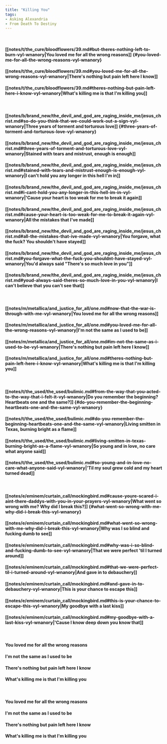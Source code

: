 ```yaml
---
title: "Killing You"
tags:
- Asking Alexandria
- From Death To Destiny
---
```

&nbsp;
#### [[notes/t/the_cure/bloodflowers/39.md#but-theres-nothing-left-to-burn-vyl-wnanory|You loved me for all the wrong reasons]] {#you-loved-me-for-all-the-wrong-reasons-vyl-wnanory}
#### [[notes/t/the_cure/bloodflowers/39.md#you-loved-me-for-all-the-wrong-reasons-vyl-wnanory|There's nothing but pain left here I know]]
#### [[notes/t/the_cure/bloodflowers/39.md#theres-nothing-but-pain-left-here-i-know-vyl-wnanory|What's killing me is that I'm killing you]]
&nbsp;
#### [[notes/b/brand_new/the_devil_and_god_are_raging_inside_me/jesus_christ.md#so-do-you-think-that-we-could-work-out-a-sign-vyl-wnanory|Three years of torment and torturous love]] {#three-years-of-torment-and-torturous-love-vyl-wnanory}
#### [[notes/b/brand_new/the_devil_and_god_are_raging_inside_me/jesus_christ.md#three-years-of-torment-and-torturous-love-vyl-wnanory|Stained with tears and mistrust, enough is enough]]
#### [[notes/b/brand_new/the_devil_and_god_are_raging_inside_me/jesus_christ.md#stained-with-tears-and-mistrust-enough-is-enough-vyl-wnanory|I can't hold you any longer in this hell I'm in]]
#### [[notes/b/brand_new/the_devil_and_god_are_raging_inside_me/jesus_christ.md#i-cant-hold-you-any-longer-in-this-hell-im-in-vyl-wnanory|'Cause your heart is too weak for me to break it again]]
#### [[notes/b/brand_new/the_devil_and_god_are_raging_inside_me/jesus_christ.md#cause-your-heart-is-too-weak-for-me-to-break-it-again-vyl-wnanory|All the mistakes that I've made]]
#### [[notes/b/brand_new/the_devil_and_god_are_raging_inside_me/jesus_christ.md#all-the-mistakes-that-ive-made-vyl-wnanory|You forgave, what the fuck? You shouldn't have stayed]]
#### [[notes/b/brand_new/the_devil_and_god_are_raging_inside_me/jesus_christ.md#you-forgave-what-the-fuck-you-shouldnt-have-stayed-vyl-wnanory|You'd always said "There's so much love in you"]]
#### [[notes/b/brand_new/the_devil_and_god_are_raging_inside_me/jesus_christ.md#youd-always-said-theres-so-much-love-in-you-vyl-wnanory|I can't believe that you can't see that]]
&nbsp;
#### [[notes/m/metallica/and_justice_for_all/one.md#now-that-the-war-is-through-with-me-vyl-wnanory|You loved me for all the wrong reasons]]
#### [[notes/m/metallica/and_justice_for_all/one.md#you-loved-me-for-all-the-wrong-reasons-vyl-wnanory|I'm not the same as I used to be]]
#### [[notes/m/metallica/and_justice_for_all/one.md#im-not-the-same-as-i-used-to-be-vyl-wnanory|There's nothing but pain left here I know]]
#### [[notes/m/metallica/and_justice_for_all/one.md#theres-nothing-but-pain-left-here-i-know-vyl-wnanory|What's killing me is that I'm killing you]]
&nbsp;
#### [[notes/t/the_used/the_used/bulimic.md#from-the-way-that-you-acted-to-the-way-that-i-felt-it-vyl-wnanory|Do you remember the beginning? Heartbeats one and the same?]] {#do-you-remember-the-beginning-heartbeats-one-and-the-same-vyl-wnanory}
#### [[notes/t/the_used/the_used/bulimic.md#do-you-remember-the-beginning-heartbeats-one-and-the-same-vyl-wnanory|Living smitten in Texas, burning bright as a flame]]
#### [[notes/t/the_used/the_used/bulimic.md#living-smitten-in-texas-burning-bright-as-a-flame-vyl-wnanory|So young and in love, no care what anyone said]]
#### [[notes/t/the_used/the_used/bulimic.md#so-young-and-in-love-no-care-what-anyone-said-vyl-wnanory|'Til my soul grew cold and my heart turned dead]]
&nbsp;
#### [[notes/e/eminem/curtain_call/mockingbird.md#cause-youre-scared-i-aint-there-daddys-with-you-in-your-prayers-vyl-wnanory|What went so wrong with me? Why did I break this?]] {#what-went-so-wrong-with-me-why-did-i-break-this-vyl-wnanory}
#### [[notes/e/eminem/curtain_call/mockingbird.md#what-went-so-wrong-with-me-why-did-i-break-this-vyl-wnanory|Why was I so blind and fucking dumb to see]]
#### [[notes/e/eminem/curtain_call/mockingbird.md#why-was-i-so-blind-and-fucking-dumb-to-see-vyl-wnanory|That we were perfect 'til I turned around]]
#### [[notes/e/eminem/curtain_call/mockingbird.md#that-we-were-perfect-til-i-turned-around-vyl-wnanory|And gave in to debauchery]]
#### [[notes/e/eminem/curtain_call/mockingbird.md#and-gave-in-to-debauchery-vyl-wnanory|This is your chance to escape this]]
#### [[notes/e/eminem/curtain_call/mockingbird.md#this-is-your-chance-to-escape-this-vyl-wnanory|My goodbye with a last kiss]]
#### [[notes/e/eminem/curtain_call/mockingbird.md#my-goodbye-with-a-last-kiss-vyl-wnanory|'Cause I know deep down you know that]]
&nbsp;
#### You loved me for all the wrong reasons
#### I'm not the same as I used to be
#### There's nothing but pain left here I know
#### What's killing me is that I'm killing you
&nbsp;
#### You loved me for all the wrong reasons
#### I'm not the same as I used to be
#### There's nothing but pain left here I know
#### What's killing me is that I'm killing you
